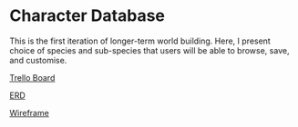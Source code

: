 # Character Database

This is the first iteration of longer-term world building. Here, I present choice of species and sub-species that users will be able to browse, save, and customise.

[Trello Board](https://trello.com/b/F1F6eRfd/speciation)

[ERD](https://drive.google.com/file/d/1euERwRiJ3vBeO26OBl0M1iV8J-O2-9Pq/view?usp=sharing)

[Wireframe](httpos://linkherewhenready)
